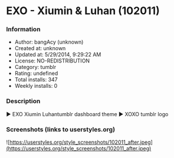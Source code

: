 # EXO - Xiumin & Luhan (102011)

### Information
- Author: bangAcy (unknown)
- Created at: unknown
- Updated at: 5/29/2014, 9:29:22 AM
- License: NO-REDISTRIBUTION
- Category: tumblr
- Rating: undefined
- Total installs: 347
- Weekly installs: 0


### Description
► EXO Xiumin Luhantumblr dashboard theme 
► XOXO tumblr logo


### Screenshots (links to userstyles.org)
![https://userstyles.org/style_screenshots/102011_after.jpeg](https://userstyles.org/style_screenshots/102011_after.jpeg)


